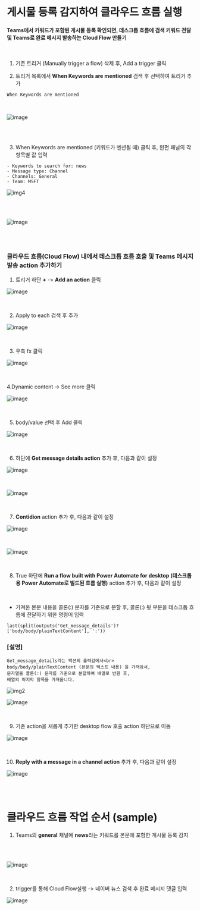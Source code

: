 # 게시물 등록 감지하여 클라우드 흐름 실행

#### Teams에서 키워드가 포함된 게시물 등록 확인되면, 데스크톱 흐름에 검색 키워드 전달 및 Teams로 완료 메시지 발송하는 Cloud Flow 만들기

<br> 

1. 기존 트리거 (Manually trigger a flow) 삭제 후, Add a trigger 클릭

2. 트리거 목록에서 **When Keywords are mentioned** 검색 후 선택하여 트리거 추가

```
When Keywords are mentioned
```
<br>

![image](https://github.com/user-attachments/assets/584674e5-df7f-4454-9b1b-4044f442d990)

<br>
<br>

3. When Keywords are mentioned (키워드가 멘션될 때) 클릭 후, 왼편 패널의 각 항목별 값 입력
```
- Keywords to search for: news
- Message type: Channel
- Channels: General
- Team: MSFT
```

![img4](https://github.com/user-attachments/assets/4c46bd81-8df6-4198-a161-83a497f18c19)

<br>
<br>

![image](https://github.com/user-attachments/assets/b746f7ad-55db-40df-a927-79dbd8cebdbd)

<br>
<br>

### 클라우드 흐름(Cloud Flow) 내에서 데스크톱 흐름 호출 및 Teams 메시지 발송 action 추가하기

1. 트리거 하단 **+** -> **Add an action** 클릭
   
![image](https://github.com/user-attachments/assets/c7130414-e086-4cbf-b1c0-27f5fdf339b7)

<br>

2. Apply to each 검색 후 추가

![image](https://github.com/user-attachments/assets/f3409b23-194c-4560-bd8e-fb79b5ec2d16)

<br>

3. 우측 fx 클릭

![image](https://github.com/user-attachments/assets/12d9a90d-f82c-4c89-b6c3-f39ab5486923)

<br>

4.Dynamic content -> See more 클릭

![image](https://github.com/user-attachments/assets/aabc3ead-3b00-45be-bc93-b88d60139dd1)

<br>

5. body/value 선택 후 Add 클릭

![image](https://github.com/user-attachments/assets/fe21e784-ebcd-4386-8c6b-5fbe9a3f4755)

<br>

6. 하단에 **Get message details action** 추가 후, 다음과 같이 설정

![image](https://github.com/user-attachments/assets/517b82fc-fbd2-48c8-a6af-6e7b68b16a73)

<br>

![image](https://github.com/user-attachments/assets/d3167b39-f7f5-4052-b104-ca45d529a1af)

<br>

7. **Contidion** action 추가 후, 다음과 같이 설정

![image](https://github.com/user-attachments/assets/cfca05f9-91fd-4cf9-8f69-447399642bba)

<br>

![image](https://github.com/user-attachments/assets/ca53bfbe-7259-40ac-a712-9b79dd7b8752)

<br>

8. True 하단에 **Run a flow built with Power Automate for desktop (데스크톱용 Power Automate로 빌드된 흐름 실행)** action 추가 후, 다음과 같이 설정

<br>

- 가져온 본문 내용을 콜론(:) 문자를 기준으로 분할 후, 콜론(:) 뒷 부분을 데스크톱 흐름에 전달하기 위한 명령어 입력
```
last(split(outputs('Get_message_details')?['body/body/plainTextContent'], ':'))
```
### [설명]
```
Get_message_details라는 액션의 출력값에서<br>
body/body/plainTextContent (본문의 텍스트 내용) 을 가져와서,
문자열을 콜론(:) 문자를 기준으로 분할하여 배열로 반환 후,
배열의 마지막 항목을 가져옵니다.
```

![img2](https://github.com/user-attachments/assets/50f411ad-21b6-45bf-9290-62ff0ff1fb08)

![image](https://github.com/user-attachments/assets/4eb8c4c2-fffc-4e95-997a-f6d0616ca366)

<br>

9. 기존 action을 새롭게 추가한 desktop flow 호출 action 하단으로 이동

![image](https://github.com/user-attachments/assets/b12b2549-7ff8-492f-95e5-9369967275fc)

<br>

10. **Reply with a message in a channel action** 추가 후, 다음과 같이 설정

![image](https://github.com/user-attachments/assets/82382f57-b0a8-4327-b8cd-2d7f78cb8717)

<br>
<br>

# 클라우드 흐름 작업 순서 (sample)

1. Teams의 **general** 채널에 **news**라는 키워드를 본문에 포함한 게시물 등록 감지 
<br>
<br>

![image](https://github.com/user-attachments/assets/f896feff-7775-4319-8f58-42123dfef24b)

<br>

2. trigger를 통해 Cloud Flow실행 -> 네이버 뉴스 검색 후 완료 메시지 댓글 입력

![image](https://github.com/user-attachments/assets/a9f4345b-782c-466f-b0d8-96d082d87d2c)
<br>
<br>
<br>
<br>
<br>

